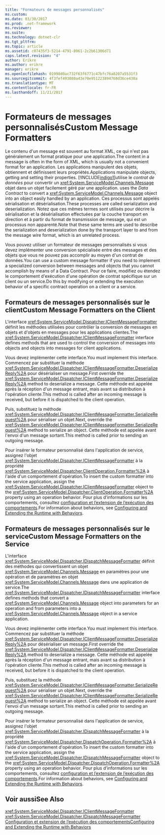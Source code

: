 ```yaml
---
title: "Formateurs de messages personnalisés"
ms.custom: 
ms.date: 03/30/2017
ms.prod: .net-framework
ms.reviewer: 
ms.suite: 
ms.technology: dotnet-clr
ms.tgt_pltfrm: 
ms.topic: article
ms.assetid: c07435f3-5214-4791-8961-2c2b61306d71
caps.latest.revision: "4"
author: Erikre
ms.author: erikre
manager: erikre
ms.openlocfilehash: 01998d0ac732f63f6771c47bfc76a8207a5531f3
ms.sourcegitcommit: 4f3fef493080a43e70e951223894768d36ce430a
ms.translationtype: MT
ms.contentlocale: fr-FR
ms.lasthandoff: 11/21/2017
---
```

# <a name="custom-message-formatters"></a><span data-ttu-id="14e63-102">Formateurs de messages personnalisés</span><span class="sxs-lookup"><span data-stu-id="14e63-102">Custom Message Formatters</span></span>
<span data-ttu-id="14e63-103">Le contenu d'un message est souvent au format XML, ce qui n'est pas généralement un format pratique pour une application.</span><span class="sxs-lookup"><span data-stu-id="14e63-103">The content in a message is often in the form of XML, which is usually not a convenient format for an application.</span></span> <span data-ttu-id="14e63-104">Les applications manipulent des objets, obtiennent et définissent leurs propriétés.</span><span class="sxs-lookup"><span data-stu-id="14e63-104">Applications manipulate objects, getting and setting their properties.</span></span> [!INCLUDE[indigo1](../../../../includes/indigo1-md.md)]<span data-ttu-id="14e63-105">utilise le *contrat de données* pour convertir un <xref:System.ServiceModel.Channels.Message> objet dans un objet facilement géré par une application.</span><span class="sxs-lookup"><span data-stu-id="14e63-105"> uses the *Data Contract* to convert a <xref:System.ServiceModel.Channels.Message> object into an object easily handled by an application.</span></span> <span data-ttu-id="14e63-106">Ces processus sont appelés sérialisation et désérialisation.</span><span class="sxs-lookup"><span data-stu-id="14e63-106">These processes are called serialization and deserialization.</span></span> <span data-ttu-id="14e63-107">Notez que ces mêmes termes sont utilisés pour décrire la sérialisation et la désérialisation effectuées par la couche transport en direction et à partir du format de transmission de message, qui est un processus non apparenté.</span><span class="sxs-lookup"><span data-stu-id="14e63-107">Note that these same terms are used to describe the serialization and deserialization done by the transport layer to and from the message wire format, which is an unrelated process.</span></span>  
  
 <span data-ttu-id="14e63-108">Vous pouvez utiliser un formateur de messages personnalisés si vous devez implémenter une conversion spécialisée entre des messages et des objets que vous ne pouvez pas accomplir au moyen d'un contrat de données.</span><span class="sxs-lookup"><span data-stu-id="14e63-108">You can use a custom message formatter if you need to implement a specialized conversion between messages and objects that you cannot accomplish by means of a Data Contract.</span></span> <span data-ttu-id="14e63-109">Pour ce faire, modifiez ou étendez le comportement d'exécution d'une opération de contrat spécifique sur un client ou un service.</span><span class="sxs-lookup"><span data-stu-id="14e63-109">Do this by modifying or extending the execution behavior of a specific contract operation on a client or a service.</span></span>  
  
## <a name="custom-message-formatters-on-the-client"></a><span data-ttu-id="14e63-110">Formateurs de messages personnalisés sur le client</span><span class="sxs-lookup"><span data-stu-id="14e63-110">Custom Message Formatters on the Client</span></span>  
 <span data-ttu-id="14e63-111">L'interface <xref:System.ServiceModel.Dispatcher.IClientMessageFormatter> définit les méthodes utilisées pour contrôler la conversion de messages en objets et d'objets en messages pour les applications clientes.</span><span class="sxs-lookup"><span data-stu-id="14e63-111">The <xref:System.ServiceModel.Dispatcher.IClientMessageFormatter> interface defines methods that are used to control the conversion of messages into objects and objects into messages for client applications.</span></span>  
  
 <span data-ttu-id="14e63-112">Vous devez implémenter cette interface.</span><span class="sxs-lookup"><span data-stu-id="14e63-112">You must implement this interface.</span></span> <span data-ttu-id="14e63-113">Commencez par substituer la méthode <xref:System.ServiceModel.Dispatcher.IClientMessageFormatter.DeserializeReply%2A> pour désérialiser un message.</span><span class="sxs-lookup"><span data-stu-id="14e63-113">First override the <xref:System.ServiceModel.Dispatcher.IClientMessageFormatter.DeserializeReply%2A> method to deserialize a message.</span></span> <span data-ttu-id="14e63-114">Cette méthode est appelée après la réception d'un message entrant, mais avant sa distribution à l'opération cliente.</span><span class="sxs-lookup"><span data-stu-id="14e63-114">This method is called after an incoming message is received, but before it is dispatched to the client operation.</span></span>  
  
 <span data-ttu-id="14e63-115">Puis, substituez la méthode <xref:System.ServiceModel.Dispatcher.IClientMessageFormatter.SerializeRequest%2A> pour sérialiser un objet.</span><span class="sxs-lookup"><span data-stu-id="14e63-115">Next, override the <xref:System.ServiceModel.Dispatcher.IClientMessageFormatter.SerializeRequest%2A> method to serialize an object.</span></span> <span data-ttu-id="14e63-116">Cette méthode est appelée avant l'envoi d'un message sortant.</span><span class="sxs-lookup"><span data-stu-id="14e63-116">This method is called prior to sending an outgoing message.</span></span>  
  
 <span data-ttu-id="14e63-117">Pour insérer le formateur personnalisé dans l'application de service, assignez l'objet <xref:System.ServiceModel.Dispatcher.IClientMessageFormatter> à la propriété <xref:System.ServiceModel.Dispatcher.ClientOperation.Formatter%2A> à l'aide d'un comportement d'opération.</span><span class="sxs-lookup"><span data-stu-id="14e63-117">To insert the custom formatter into the service application, assign the <xref:System.ServiceModel.Dispatcher.IClientMessageFormatter> object to the <xref:System.ServiceModel.Dispatcher.ClientOperation.Formatter%2A> property using an operation behavior.</span></span> <span data-ttu-id="14e63-118">Pour plus d’informations sur les comportements, consultez [configuration et l’extension de l’exécution des comportements](../../../../docs/framework/wcf/extending/configuring-and-extending-the-runtime-with-behaviors.md).</span><span class="sxs-lookup"><span data-stu-id="14e63-118">For information about behaviors, see [Configuring and Extending the Runtime with Behaviors](../../../../docs/framework/wcf/extending/configuring-and-extending-the-runtime-with-behaviors.md).</span></span>  
  
## <a name="custom-message-formatters-on-the-service"></a><span data-ttu-id="14e63-119">Formateurs de messages personnalisés sur le service</span><span class="sxs-lookup"><span data-stu-id="14e63-119">Custom Message Formatters on the Service</span></span>  
 <span data-ttu-id="14e63-120">L'interface <xref:System.ServiceModel.Dispatcher.IDispatchMessageFormatter> définit des méthodes qui convertissent un objet <xref:System.ServiceModel.Channels.Message> en paramètres pour une opération et de paramètres en objet <xref:System.ServiceModel.Channels.Message> dans une application de service.</span><span class="sxs-lookup"><span data-stu-id="14e63-120">The <xref:System.ServiceModel.Dispatcher.IDispatchMessageFormatter> interface defines methods that convert a <xref:System.ServiceModel.Channels.Message> object into parameters for an operation and from parameters into a <xref:System.ServiceModel.Channels.Message> object in a service application.</span></span>  
  
 <span data-ttu-id="14e63-121">Vous devez implémenter cette interface.</span><span class="sxs-lookup"><span data-stu-id="14e63-121">You must implement this interface.</span></span> <span data-ttu-id="14e63-122">Commencez par substituer la méthode <xref:System.ServiceModel.Dispatcher.IClientMessageFormatter.DeserializeReply%2A> pour désérialiser un message.</span><span class="sxs-lookup"><span data-stu-id="14e63-122">First override the <xref:System.ServiceModel.Dispatcher.IClientMessageFormatter.DeserializeReply%2A> method to deserialize a message.</span></span> <span data-ttu-id="14e63-123">Cette méthode est appelée après la réception d'un message entrant, mais avant sa distribution à l'opération cliente.</span><span class="sxs-lookup"><span data-stu-id="14e63-123">This method is called after an incoming message is received, but before it is dispatched to the client operation.</span></span>  
  
 <span data-ttu-id="14e63-124">Puis, substituez la méthode <xref:System.ServiceModel.Dispatcher.IClientMessageFormatter.SerializeRequest%2A> pour sérialiser un objet.</span><span class="sxs-lookup"><span data-stu-id="14e63-124">Next, override the <xref:System.ServiceModel.Dispatcher.IClientMessageFormatter.SerializeRequest%2A> method to serialize an object.</span></span> <span data-ttu-id="14e63-125">Cette méthode est appelée avant l'envoi d'un message sortant.</span><span class="sxs-lookup"><span data-stu-id="14e63-125">This method is called prior to sending an outgoing message.</span></span>  
  
 <span data-ttu-id="14e63-126">Pour insérer le formateur personnalisé dans l'application de service, assignez l'objet <xref:System.ServiceModel.Dispatcher.IDispatchMessageFormatter> à la propriété <xref:System.ServiceModel.Dispatcher.DispatchOperation.Formatter%2A> à l'aide d'un comportement d'opération.</span><span class="sxs-lookup"><span data-stu-id="14e63-126">To insert the custom formatter into the service application, assign the <xref:System.ServiceModel.Dispatcher.IDispatchMessageFormatter> object to the <xref:System.ServiceModel.Dispatcher.DispatchOperation.Formatter%2A> property using an operation behavior.</span></span> <span data-ttu-id="14e63-127">Pour plus d’informations sur les comportements, consultez [configuration et l’extension de l’exécution des comportements](../../../../docs/framework/wcf/extending/configuring-and-extending-the-runtime-with-behaviors.md).</span><span class="sxs-lookup"><span data-stu-id="14e63-127">For information about behaviors, see [Configuring and Extending the Runtime with Behaviors](../../../../docs/framework/wcf/extending/configuring-and-extending-the-runtime-with-behaviors.md).</span></span>  
  
## <a name="see-also"></a><span data-ttu-id="14e63-128">Voir aussi</span><span class="sxs-lookup"><span data-stu-id="14e63-128">See Also</span></span>  
 <xref:System.ServiceModel.Dispatcher.IClientMessageFormatter>  
 <xref:System.ServiceModel.Dispatcher.IDispatchMessageFormatter>  
 [<span data-ttu-id="14e63-129">Configuration et extension de l’exécution des comportements</span><span class="sxs-lookup"><span data-stu-id="14e63-129">Configuring and Extending the Runtime with Behaviors</span></span>](../../../../docs/framework/wcf/extending/configuring-and-extending-the-runtime-with-behaviors.md)
